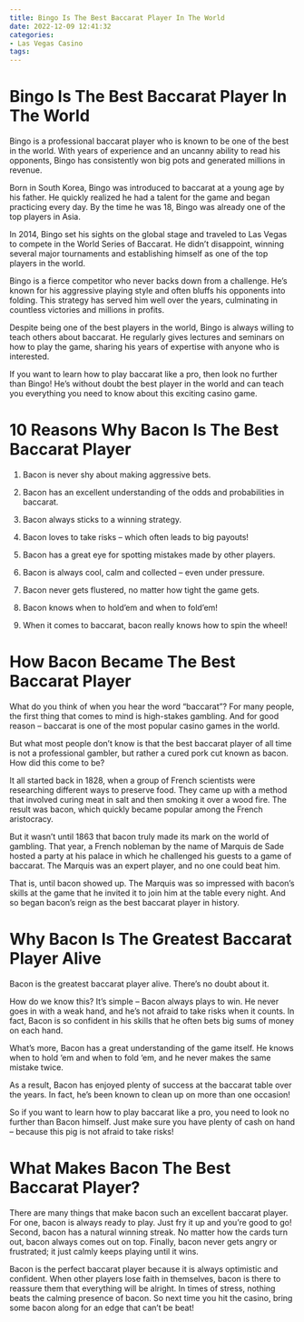```yaml
---
title: Bingo Is The Best Baccarat Player In The World
date: 2022-12-09 12:41:32
categories:
- Las Vegas Casino
tags:
---
```



#  Bingo Is The Best Baccarat Player In The World

Bingo is a professional baccarat player who is known to be one of the best in the world. With years of experience and an uncanny ability to read his opponents, Bingo has consistently won big pots and generated millions in revenue.

Born in South Korea, Bingo was introduced to baccarat at a young age by his father. He quickly realized he had a talent for the game and began practicing every day. By the time he was 18, Bingo was already one of the top players in Asia.

In 2014, Bingo set his sights on the global stage and traveled to Las Vegas to compete in the World Series of Baccarat. He didn’t disappoint, winning several major tournaments and establishing himself as one of the top players in the world.

Bingo is a fierce competitor who never backs down from a challenge. He’s known for his aggressive playing style and often bluffs his opponents into folding. This strategy has served him well over the years, culminating in countless victories and millions in profits.

Despite being one of the best players in the world, Bingo is always willing to teach others about baccarat. He regularly gives lectures and seminars on how to play the game, sharing his years of expertise with anyone who is interested.

If you want to learn how to play baccarat like a pro, then look no further than Bingo! He’s without doubt the best player in the world and can teach you everything you need to know about this exciting casino game.

#  10 Reasons Why Bacon Is The Best Baccarat Player

1. Bacon is never shy about making aggressive bets.

2. Bacon has an excellent understanding of the odds and probabilities in baccarat.

3. Bacon always sticks to a winning strategy.

4. Bacon loves to take risks – which often leads to big payouts!

5. Bacon has a great eye for spotting mistakes made by other players.

6. Bacon is always cool, calm and collected – even under pressure.

7. Bacon never gets flustered, no matter how tight the game gets.

8. Bacon knows when to hold’em and when to fold’em!

9. When it comes to baccarat, bacon really knows how to spin the wheel!

#  How Bacon Became The Best Baccarat Player

What do you think of when you hear the word “baccarat”? For many people, the first thing that comes to mind is high-stakes gambling. And for good reason – baccarat is one of the most popular casino games in the world.

But what most people don’t know is that the best baccarat player of all time is not a professional gambler, but rather a cured pork cut known as bacon. How did this come to be?

It all started back in 1828, when a group of French scientists were researching different ways to preserve food. They came up with a method that involved curing meat in salt and then smoking it over a wood fire. The result was bacon, which quickly became popular among the French aristocracy.

But it wasn’t until 1863 that bacon truly made its mark on the world of gambling. That year, a French nobleman by the name of Marquis de Sade hosted a party at his palace in which he challenged his guests to a game of baccarat. The Marquis was an expert player, and no one could beat him.

That is, until bacon showed up. The Marquis was so impressed with bacon’s skills at the game that he invited it to join him at the table every night. And so began bacon’s reign as the best baccarat player in history.

#  Why Bacon Is The Greatest Baccarat Player Alive

Bacon is the greatest baccarat player alive. There’s no doubt about it.

How do we know this? It’s simple – Bacon always plays to win. He never goes in with a weak hand, and he’s not afraid to take risks when it counts. In fact, Bacon is so confident in his skills that he often bets big sums of money on each hand.

What’s more, Bacon has a great understanding of the game itself. He knows when to hold ‘em and when to fold ‘em, and he never makes the same mistake twice.

As a result, Bacon has enjoyed plenty of success at the baccarat table over the years. In fact, he’s been known to clean up on more than one occasion!

So if you want to learn how to play baccarat like a pro, you need to look no further than Bacon himself. Just make sure you have plenty of cash on hand – because this pig is not afraid to take risks!

#  What Makes Bacon The Best Baccarat Player?

There are many things that make bacon such an excellent baccarat player. For one, bacon is always ready to play. Just fry it up and you’re good to go! Second, bacon has a natural winning streak. No matter how the cards turn out, bacon always comes out on top. Finally, bacon never gets angry or frustrated; it just calmly keeps playing until it wins.

Bacon is the perfect baccarat player because it is always optimistic and confident. When other players lose faith in themselves, bacon is there to reassure them that everything will be alright. In times of stress, nothing beats the calming presence of bacon. So next time you hit the casino, bring some bacon along for an edge that can’t be beat!